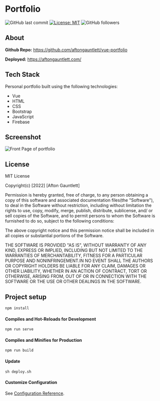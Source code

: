 # Portfolio

![GitHub last commit](https://img.shields.io/github/last-commit/aftongauntlett/vue-portfolio)
[![License: MIT](https://img.shields.io/badge/License-MIT-yellow.svg)](https://opensource.org/licenses/MIT)
![GitHub followers](https://img.shields.io/github/followers/aftongauntlett?style=social)

## About

**Github Repo:** https://github.com/aftongauntlett/vue-portfolio

**Deployed:** https://aftongauntlett.com/

## Tech Stack

Personal portfolio built using the following technologies:

- Vue
- HTML
- CSS
- Bootstrap
- JavaScript
- Firebase

## Screenshot

![Front Page of portfolio](https://i.imgur.com/lXUdbQK.png)

## License

MIT License

Copyright(c) [2022] [Afton Gauntlett]

Permission is hereby granted, free of charge, to any person obtaining a copy
of this software and associated documentation files(the "Software"), to deal
in the Software without restriction, including without limitation the rights
to use, copy, modify, merge, publish, distribute, sublicense, and/ or sell
copies of the Software, and to permit persons to whom the Software is
furnished to do so, subject to the following conditions:

The above copyright notice and this permission notice shall be included in all
copies or substantial portions of the Software.

THE SOFTWARE IS PROVIDED "AS IS", WITHOUT WARRANTY OF ANY KIND, EXPRESS OR
IMPLIED, INCLUDING BUT NOT LIMITED TO THE WARRANTIES OF MERCHANTABILITY,
FITNESS FOR A PARTICULAR PURPOSE AND NONINFRINGEMENT.IN NO EVENT SHALL THE
AUTHORS OR COPYRIGHT HOLDERS BE LIABLE FOR ANY CLAIM, DAMAGES OR OTHER
LIABILITY, WHETHER IN AN ACTION OF CONTRACT, TORT OR OTHERWISE, ARISING FROM,
OUT OF OR IN CONNECTION WITH THE SOFTWARE OR THE USE OR OTHER DEALINGS IN THE
SOFTWARE.

## Project setup

```
npm install
```

#### Compiles and Hot-Reloads for Development

```
npm run serve
```

#### Compiles and Minifies for Production

```
npm run build
```

#### Update

```
sh deploy.sh
```

#### Customize Configuration

See [Configuration Reference](https://cli.vuejs.org/config/).

